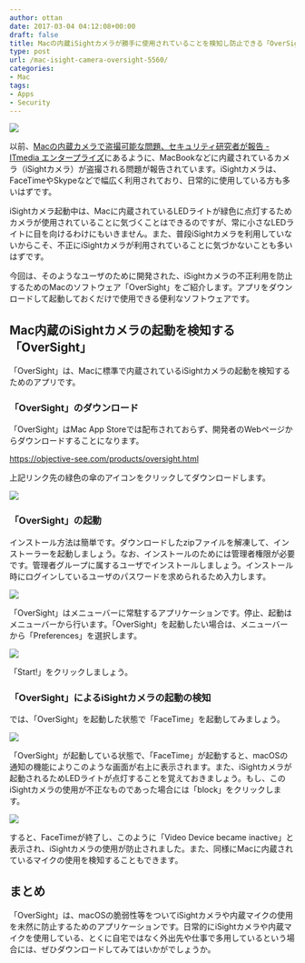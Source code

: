 ```yaml
---
author: ottan
date: 2017-03-04 04:12:08+00:00
draft: false
title: Macの内蔵iSightカメラが勝手に使用されていることを検知し防止できる「OverSight」
type: post
url: /mac-isight-camera-oversight-5560/
categories:
- Mac
tags:
- Apps
- Security
---
```


![](/uploads/2017/03/170304-58ba3b1937ed1.jpg)






以前、[Macの内蔵カメラで盗撮可能な問題、セキュリティ研究者が報告 - ITmedia エンタープライズ](http://www.itmedia.co.jp/enterprise/articles/1610/07/news125.html)にあるように、MacBookなどに内蔵されているカメラ（iSightカメラ）が盗撮される問題が報告されています。iSightカメラは、FaceTimeやSkypeなどで幅広く利用されており、日常的に使用している方も多いはずです。





iSightカメラ起動中は、Macに内蔵されているLEDライトが緑色に点灯するためカメラが使用されていることに気づくことはできるのですが、常に小さなLEDライトに目を向けるわけにもいきません。また、普段iSightカメラを利用していないからこそ、不正にiSightカメラが利用されていることに気づかないことも多いはずです。





今回は、そのようなユーザのために開発された、iSightカメラの不正利用を防止するためのMacのソフトウェア「OverSight」をご紹介します。アプリをダウンロードして起動しておくだけで使用できる便利なソフトウェアです。





## Mac内蔵のiSightカメラの起動を検知する「OverSight」





「OverSight」は、Macに標準で内蔵されているiSightカメラの起動を検知するためのアプリです。





### 「OverSight」のダウンロード





「OverSight」はMac App Storeでは配布されておらず、開発者のWebページからダウンロードすることになります。



https://objective-see.com/products/oversight.html



上記リンク先の緑色の傘のアイコンをクリックしてダウンロードします。





![](/uploads/2017/03/170304-58ba3b3946ac0.png)






### 「OverSight」の起動





インストール方法は簡単です。ダウンロードしたzipファイルを解凍して、インストーラーを起動しましょう。なお、インストールのためには管理者権限が必要です。管理者グループに属するユーザでインストールしましょう。インストール時にログインしているユーザのパスワードを求められるため入力します。





![](/uploads/2017/03/170304-58ba3b2b45a6f.png)






「OverSight」はメニューバーに常駐するアプリケーションです。停止、起動はメニューバーから行います。「OverSight」を起動したい場合は、メニューバーから「Preferences」を選択します。





![](/uploads/2017/03/170304-58ba3b30214a3.png)






「Start!」をクリックしましょう。





### 「OverSight」によるiSightカメラの起動の検知





では、「OverSight」を起動した状態で「FaceTime」を起動してみましょう。





![](/uploads/2017/03/170304-58ba3b40b3d3b.png)






「OverSight」が起動している状態で、「FaceTime」が起動すると、macOSの通知の機能によりこのような画面が右上に表示されます。また、iSightカメラが起動されるためLEDライトが点灯することを覚えておきましょう。もし、このiSightカメラの使用が不正なものであった場合には「block」をクリックします。





![](/uploads/2017/03/170304-58ba3b463ac07.png)






すると、FaceTimeが終了し、このように「Video Device became inactive」と表示され、iSightカメラの使用が防止されました。また、同様にMacに内蔵されているマイクの使用を検知することもできます。





## まとめ





「OverSight」は、macOSの脆弱性等をついてiSightカメラや内蔵マイクの使用を未然に防止するためのアプリケーションです。日常的にiSightカメラや内蔵マイクを使用している、とくに自宅ではなく外出先や仕事で多用しているという場合には、ぜひダウンロードしてみてはいかがでしょうか。
